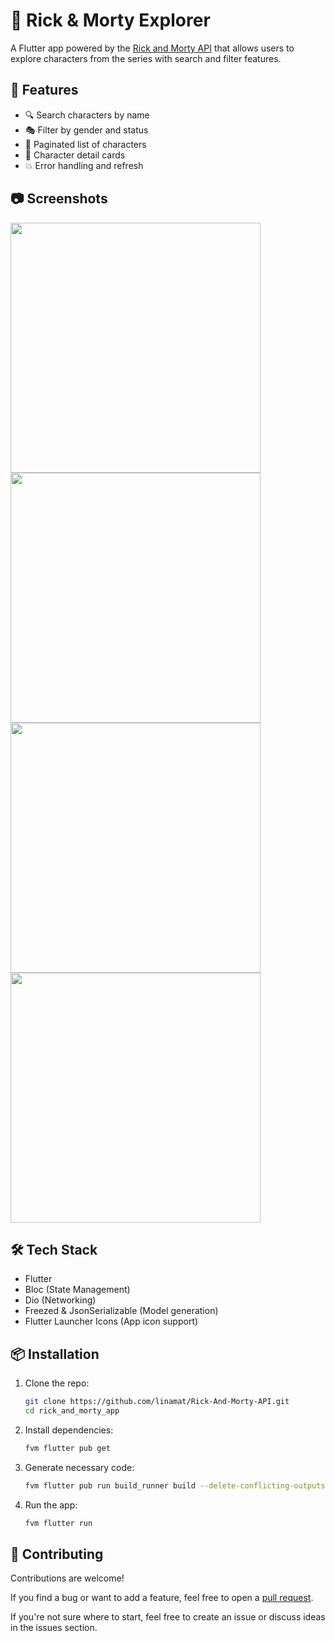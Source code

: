 # 🧪 Rick & Morty Explorer

A Flutter app powered by the [Rick and Morty API](https://rickandmortyapi.com/) that allows users to explore characters from the series with search and filter features.

## 🚀 Features

- 🔍 Search characters by name  
- 🎭 Filter by gender and status  
- 📃 Paginated list of characters  
- 📄 Character detail cards  
- 💥 Error handling and refresh  

## 📷 Screenshots

<img src="https://github.com/user-attachments/assets/b6e83f76-6b8a-4ca1-9f7a-86b1d9cc9342" style="height: 400px;" />
<img src="https://github.com/user-attachments/assets/59cdfcc6-e01d-4869-95a0-eaae15faecf2" style="height: 400px;" />
<img src="https://github.com/user-attachments/assets/a8866b70-7e37-41c7-ae25-3832571f8386" style="height: 400px;" />
<img src="https://github.com/user-attachments/assets/5ea81c22-d075-430f-b6a9-ce1c574bed0a" style="height: 400px;" />

## 🛠 Tech Stack

- Flutter  
- Bloc (State Management)  
- Dio (Networking)  
- Freezed & JsonSerializable (Model generation)  
- Flutter Launcher Icons (App icon support)  

## 📦 Installation

1. Clone the repo:

   ```bash
   git clone https://github.com/linamat/Rick-And-Morty-API.git
   cd rick_and_morty_app
   ```

2. Install dependencies:

    ```bash
    fvm flutter pub get
    ```
3.  Generate necessary code:

    ```bash
    fvm flutter pub run build_runner build --delete-conflicting-outputs

    ```
4.  Run the app:

    ```bash
    fvm flutter run

    ```
## 🤝 Contributing

Contributions are welcome!  

If you find a bug or want to add a feature, feel free to open a [pull request](https://github.com/linamat/Rick-And-Morty-API.git/).

If you're not sure where to start, feel free to create an issue or discuss ideas in the issues section.
